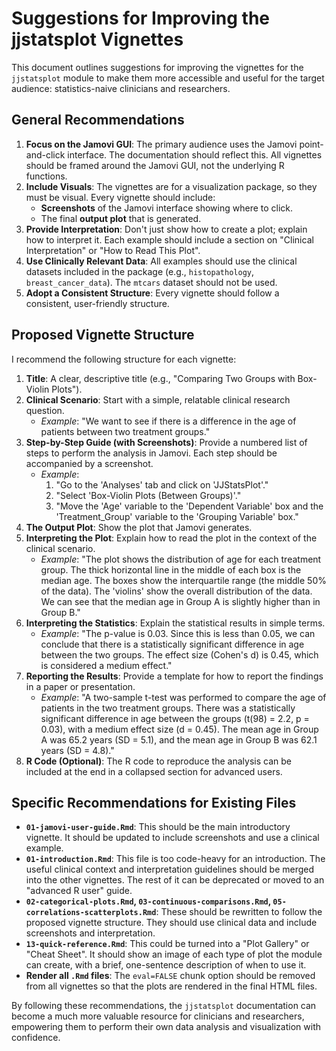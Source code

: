 
# Suggestions for Improving the jjstatsplot Vignettes

This document outlines suggestions for improving the vignettes for the `jjstatsplot` module to make them more accessible and useful for the target audience: statistics-naive clinicians and researchers.

## General Recommendations

1.  **Focus on the Jamovi GUI**: The primary audience uses the Jamovi point-and-click interface. The documentation should reflect this. All vignettes should be framed around the Jamovi GUI, not the underlying R functions.
2.  **Include Visuals**: The vignettes are for a visualization package, so they must be visual. Every vignette should include:
    *   **Screenshots** of the Jamovi interface showing where to click.
    *   The final **output plot** that is generated.
3.  **Provide Interpretation**: Don't just show how to create a plot; explain how to interpret it. Each example should include a section on "Clinical Interpretation" or "How to Read This Plot".
4.  **Use Clinically Relevant Data**: All examples should use the clinical datasets included in the package (e.g., `histopathology`, `breast_cancer_data`). The `mtcars` dataset should not be used.
5.  **Adopt a Consistent Structure**: Every vignette should follow a consistent, user-friendly structure.

## Proposed Vignette Structure

I recommend the following structure for each vignette:

1.  **Title**: A clear, descriptive title (e.g., "Comparing Two Groups with Box-Violin Plots").
2.  **Clinical Scenario**: Start with a simple, relatable clinical research question.
    *   *Example*: "We want to see if there is a difference in the age of patients between two treatment groups."
3.  **Step-by-Step Guide (with Screenshots)**: Provide a numbered list of steps to perform the analysis in Jamovi. Each step should be accompanied by a screenshot.
    *   *Example*:
        1.  "Go to the 'Analyses' tab and click on 'JJStatsPlot'."
        2.  "Select 'Box-Violin Plots (Between Groups)'."
        3.  "Move the 'Age' variable to the 'Dependent Variable' box and the 'Treatment_Group' variable to the 'Grouping Variable' box."
4.  **The Output Plot**: Show the plot that Jamovi generates.
5.  **Interpreting the Plot**: Explain how to read the plot in the context of the clinical scenario.
    *   *Example*: "The plot shows the distribution of age for each treatment group. The thick horizontal line in the middle of each box is the median age. The boxes show the interquartile range (the middle 50% of the data). The 'violins' show the overall distribution of the data. We can see that the median age in Group A is slightly higher than in Group B."
6.  **Interpreting the Statistics**: Explain the statistical results in simple terms.
    *   *Example*: "The p-value is 0.03. Since this is less than 0.05, we can conclude that there is a statistically significant difference in age between the two groups. The effect size (Cohen's d) is 0.45, which is considered a medium effect."
7.  **Reporting the Results**: Provide a template for how to report the findings in a paper or presentation.
    *   *Example*: "A two-sample t-test was performed to compare the age of patients in the two treatment groups. There was a statistically significant difference in age between the groups (t(98) = 2.2, p = 0.03), with a medium effect size (d = 0.45). The mean age in Group A was 65.2 years (SD = 5.1), and the mean age in Group B was 62.1 years (SD = 4.8)."
8.  **R Code (Optional)**: The R code to reproduce the analysis can be included at the end in a collapsed section for advanced users.

## Specific Recommendations for Existing Files

*   **`01-jamovi-user-guide.Rmd`**: This should be the main introductory vignette. It should be updated to include screenshots and use a clinical example.
*   **`01-introduction.Rmd`**: This file is too code-heavy for an introduction. The useful clinical context and interpretation guidelines should be merged into the other vignettes. The rest of it can be deprecated or moved to an "advanced R user" guide.
*   **`02-categorical-plots.Rmd`, `03-continuous-comparisons.Rmd`, `05-correlations-scatterplots.Rmd`**: These should be rewritten to follow the proposed vignette structure. They should use clinical data and include screenshots and interpretation.
*   **`13-quick-reference.Rmd`**: This could be turned into a "Plot Gallery" or "Cheat Sheet". It should show an image of each type of plot the module can create, with a brief, one-sentence description of when to use it.
*   **Render all `.Rmd` files**: The `eval=FALSE` chunk option should be removed from all vignettes so that the plots are rendered in the final HTML files.

By following these recommendations, the `jjstatsplot` documentation can become a much more valuable resource for clinicians and researchers, empowering them to perform their own data analysis and visualization with confidence.
